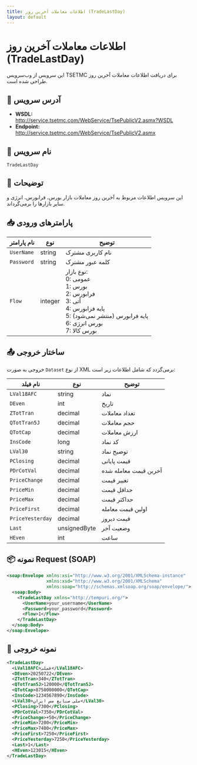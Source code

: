 ```yaml
---
title: اطلاعات معاملات آخرین روز (TradeLastDay)
layout: default
---
```


# اطلاعات معاملات آخرین روز (TradeLastDay)

این سرویس از وب‌سرویس TSETMC برای دریافت اطلاعات معاملات آخرین روز طراحی شده است.

## 📌 آدرس سرویس

- **WSDL:**  
  http://service.tsetmc.com/WebService/TsePublicV2.asmx?WSDL  
- **Endpoint:**  
  http://service.tsetmc.com/WebService/TsePublicV2.asmx

## 🧾 نام سرویس

`TradeLastDay`

## 🎯 توضیحات

این سرویس اطلاعات مربوط به آخرین روز معاملات بازار بورس، فرابورس، انرژی و سایر بازارها را برمی‌گرداند.

## 📥 پارامترهای ورودی

| نام پارامتر | نوع | توضیح |
|-------------|------|-------|
| `UserName` | string | نام کاربری مشترک |
| `Password` | string | کلمه عبور مشترک |
| `Flow` | integer | نوع بازار:<br>0: عمومی<br>1: بورس<br>2: فرابورس<br>3: آتی<br>4: پایه فرابورس<br>5: پایه فرابورس (منتشر نمی‌شود)<br>6: بورس انرژی<br>7: بورس کالا |

## 📤 ساختار خروجی

خروجی به صورت `Dataset` از نوع XML برمی‌گردد که شامل اطلاعات زیر است:

| نام فیلد | نوع | توضیح |
|----------|-----|-------|
| `LVal18AFC` | string | نماد |
| `DEven` | int | تاریخ |
| `ZTotTran` | decimal | تعداد معاملات |
| `QTotTran5J` | decimal | حجم معاملات |
| `QTotCap` | decimal | ارزش معاملات |
| `InsCode` | long | کد نماد |
| `LVal30` | string | توضیح نماد |
| `PClosing` | decimal | قیمت پایانی |
| `PDrCotVal` | decimal | آخرین قیمت معامله شده |
| `PriceChange` | decimal | تغییر قیمت |
| `PriceMin` | decimal | حداقل قیمت |
| `PriceMax` | decimal | حداکثر قیمت |
| `PriceFirst` | decimal | اولین قیمت معامله |
| `PriceYesterday` | decimal | قیمت دیروز |
| `Last` | unsignedByte | وضعیت آخر |
| `HEven` | int | ساعت |

## 📦 نمونه Request (SOAP)

```xml
<soap:Envelope xmlns:xsi="http://www.w3.org/2001/XMLSchema-instance"
               xmlns:xsd="http://www.w3.org/2001/XMLSchema"
               xmlns:soap="http://schemas.xmlsoap.org/soap/envelope/">
  <soap:Body>
    <TradeLastDay xmlns="http://tempuri.org/">
      <UserName>your_username</UserName>
      <Password>your_password</Password>
      <Flow>1</Flow>
    </TradeLastDay>
  </soap:Body>
</soap:Envelope>
```

## 📄 نمونه خروجی

```xml
<TradeLastDay>
  <LVal18AFC>فملی</LVal18AFC>
  <DEven>20250722</DEven>
  <ZTotTran>340</ZTotTran>
  <QTotTran5J>120000</QTotTran5J>
  <QTotCap>8750000000</QTotCap>
  <InsCode>1234567890</InsCode>
  <LVal30>ملی صنایع مس ایران</LVal30>
  <PClosing>7300</PClosing>
  <PDrCotVal>7350</PDrCotVal>
  <PriceChange>+50</PriceChange>
  <PriceMin>7200</PriceMin>
  <PriceMax>7400</PriceMax>
  <PriceFirst>7250</PriceFirst>
  <PriceYesterday>7250</PriceYesterday>
  <Last>1</Last>
  <HEven>123015</HEven>
</TradeLastDay>
```